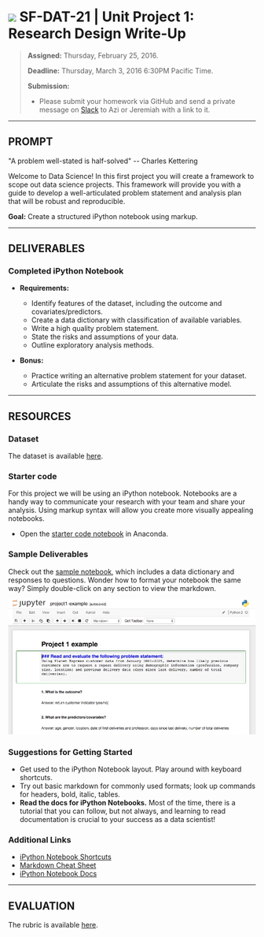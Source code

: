 # ![](https://ga-dash.s3.amazonaws.com/production/assets/logo-9f88ae6c9c3871690e33280fcf557f33.png) SF-DAT-21 | Unit Project 1: Research Design Write-Up

> **Assigned:** Thursday, February 25, 2016.
>
> **Deadline:** Thursday, March 3, 2016 6:30PM Pacific Time.
>
> **Submission:**
>
> - Please submit your homework via GitHub and send a private message on [Slack](https://sf-dat-21.slack.com) to Azi or Jeremiah with a link to it.

---

## PROMPT

"A problem well-stated is half-solved" -- Charles Kettering

Welcome to Data Science!  In this first project you will create a framework to scope out data science projects.  This framework will provide you with a guide to develop a well-articulated problem statement and analysis plan that will be robust and reproducible.

**Goal:** Create a structured iPython notebook using markup.

---

## DELIVERABLES

### Completed iPython Notebook

- **Requirements:**
  - Identify features of the dataset, including the outcome and covariates/predictors.
  - Create a data dictionary with classification of available variables.
  - Write a high quality problem statement.
  - State the risks and assumptions of your data.
  - Outline exploratory analysis methods.

- **Bonus:**
  - Practice writing an alternative problem statement for your dataset.
  - Articulate the risks and assumptions of this alternative model.

---

## RESOURCES

### Dataset

The dataset is available [here](../dataset).

### Starter code

For this project we will be using an iPython notebook.  Notebooks are a handy way to communicate your research with your team and share your analysis.  Using markup syntax will allow you create more visually appealing notebooks.

* Open the [starter code notebook](./starter-code/unit-project-1-starter-code.ipynb) in Anaconda.

### Sample Deliverables

Check out the [sample notebook](./starter-code/unit-project-1-sample.ipynb), which includes a data dictionary and responses to questions.  Wonder how to format your notebook the same way?  Simply double-click on any section to view the markdown.

![Sample Notebook](./assets/unit-project-1-sample.jpg)

### Suggestions for Getting Started

- Get used to the iPython Notebook layout.  Play around with keyboard shortcuts.
- Try out basic markdown for commonly used formats; look up commands for headers, bold, italic, tables.
- **Read the docs for iPython Notebooks.**  Most of the time, there is a tutorial that you can follow, but not always, and learning to read documentation is crucial to your success as a data scientist!

### Additional Links

- [iPython Notebook Shortcuts](https://ipython.org/ipython-doc/1/interactive/notebook.html#keyboard-shortcuts)
- [Markdown Cheat Sheet](https://github.com/adam-p/markdown-here/wiki/Markdown-Cheatsheet)
- [iPython Notebook Docs](http://ipython.readthedocs.org/en/stable/)

---

## EVALUATION

The rubric is available [here](./rubric).
